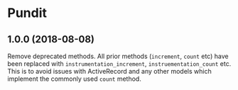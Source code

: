 # Pundit

## 1.0.0 (2018-08-08)

Remove deprecated methods. All prior methods (`increment`, `count` etc) have been replaced with `instrumentation_increment`, `instruementation_count` etc. This is to avoid issues with ActiveRecord and any other models which implement the commonly used `count` method.
